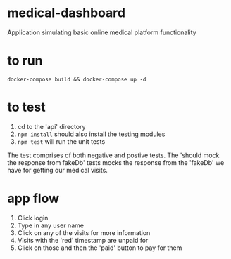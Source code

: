 # medical-dashboard
Application simulating basic online medical platform functionality

# to run 

`docker-compose build && docker-compose up -d`

# to test
1. cd to the 'api' directory
2. `npm install` should also install the testing modules
3. `npm test` will run the unit tests

The test comprises of both negative and postive tests. The 'should mock the response from fakeDb' tests mocks the response from the 'fakeDb' we have for getting our medical visits. 

# app flow

1. Click login
2. Type in any user name
3. Click on any of the visits for more information
4. Visits with the 'red' timestamp are unpaid for
5. Click on those and then the 'paid' button to pay for them

